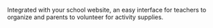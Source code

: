 Integrated with your school website, an easy interface for teachers to organize and parents to volunteer for activity supplies. 
